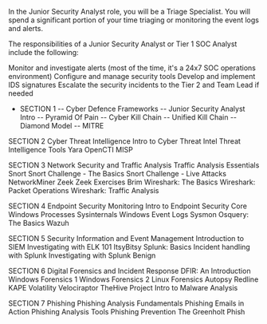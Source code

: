 In the Junior Security Analyst role, you will be a Triage Specialist. You will spend a significant portion of your time triaging or monitoring the event logs and alerts.

The responsibilities of a Junior Security Analyst or Tier 1 SOC Analyst include the following:

Monitor and investigate alerts (most of the time, it's a 24x7 SOC operations environment)
Configure and manage security tools
Develop and implement IDS signatures
Escalate the security incidents to the Tier 2 and Team Lead if needed

- SECTION 1
  -- Cyber Defence Frameworks
  -- Junior Security Analyst Intro
  -- Pyramid Of Pain
  -- Cyber Kill Chain
  -- Unified Kill Chain
  -- Diamond Model
  -- MITRE

SECTION 2
Cyber Threat Intelligence
Intro to Cyber Threat Intel
Threat Intelligence Tools
Yara
OpenCTI
MISP

SECTION 3
Network Security and Traffic Analysis
Traffic Analysis Essentials
Snort
Snort Challenge - The Basics
Snort Challenge - Live Attacks
NetworkMiner
Zeek
Zeek Exercises
Brim
Wireshark: The Basics
Wireshark: Packet Operations
Wireshark: Traffic Analysis

SECTION 4
Endpoint Security Monitoring
Intro to Endpoint Security
Core Windows Processes
Sysinternals
Windows Event Logs
Sysmon
Osquery: The Basics
Wazuh

SECTION 5
Security Information and Event Management
Introduction to SIEM
Investigating with ELK 101
ItsyBitsy
Splunk: Basics
Incident handling with Splunk
Investigating with Splunk
Benign

SECTION 6
Digital Forensics and Incident Response
DFIR: An Introduction
Windows Forensics 1
Windows Forensics 2
Linux Forensics
Autopsy
Redline
KAPE
Volatility
Velociraptor
TheHive Project
Intro to Malware Analysis

SECTION 7
Phishing
Phishing Analysis Fundamentals
Phishing Emails in Action
Phishing Analysis Tools
Phishing Prevention
The Greenholt Phish
